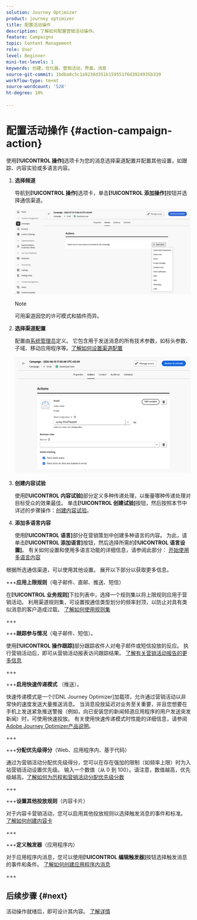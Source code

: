 ```yaml
---
solution: Journey Optimizer
product: journey optimizer
title: 配置活动操作
description: 了解如何配置营销活动操作。
feature: Campaigns
topic: Content Management
role: User
level: Beginner
mini-toc-levels: 1
keywords: 创建，优化器，营销活动，界面，消息
source-git-commit: 1bdba8c5c1a9238d351b159551f6d3924935b339
workflow-type: tm+mt
source-wordcount: '528'
ht-degree: 10%

---
```



# 配置活动操作 {#action-campaign-action}

使用&#x200B;**[!UICONTROL 操作]**&#x200B;选项卡为您的消息选择渠道配置并配置其他设置，如跟踪、内容实验或多语言内容。

1. **选择频道**

   导航到&#x200B;**[!UICONTROL 操作]**&#x200B;选项卡，单击&#x200B;**[!UICONTROL 添加操作]**&#x200B;按钮并选择通信渠道。

   ![](assets/create-campaign-add-action.png)

   >[!NOTE]
   >
   >可用渠道因您的许可模式和插件而异。

1. **选择渠道配置**

   配置由[系统管理员](../start/path/administrator.md)定义。 它包含用于发送消息的所有技术参数，如标头参数、子域、移动应用程序等。[了解如何设置渠道配置](../configuration/channel-surfaces.md)

   ![](assets/create-campaign-action.png)

1. **创建内容试验**

   使用&#x200B;**[!UICONTROL 内容试验]**&#x200B;部分定义多种传递处理，以衡量哪种传递处理对目标受众的效果最佳。 单击&#x200B;**[!UICONTROL 创建试验]**&#x200B;按钮，然后按照本节中详述的步骤操作：[创建内容试验](../content-management/content-experiment.md)。

1. **添加多语言内容**

   使用&#x200B;**[!UICONTROL 语言]**&#x200B;部分在营销策划中创建多种语言的内容。 为此，请单击&#x200B;**[!UICONTROL 添加语言]**&#x200B;按钮，然后选择所需的&#x200B;**[!UICONTROL 语言设置]**。 有关如何设置和使用多语言功能的详细信息，请参阅此部分： [开始使用多语言内容](../content-management/multilingual-gs.md)

根据所选通信渠道，可以使用其他设置。 展开以下部分以获取更多信息。

+++**应用上限规则**（电子邮件、直邮、推送、短信）

在&#x200B;**[!UICONTROL 业务规则]**&#x200B;下拉列表中，选择一个规则集以将上限规则应用于营销活动。 利用渠道规则集，可设置按通信类型划分的频率封顶，以防止对具有类似消息的客户造成过载。 [了解如何使用规则集](../conflict-prioritization/rule-sets.md)

+++

+++**跟踪参与情况**（电子邮件、短信）。

使用&#x200B;**[!UICONTROL 操作跟踪]**&#x200B;部分跟踪收件人对电子邮件或短信投放的反应。 执行营销活动后，即可从营销活动报表访问跟踪结果。 [了解有关营销活动报告的更多信息](../reports/campaign-global-report-cja.md)

+++

+++**启用快速传递模式** （推送）。

快速传递模式是一个[!DNL Journey Optimizer]加载项，允许通过营销活动以非常快的速度发送大量推送消息。 当消息投放延迟对业务至关重要，并且您想要在手机上发送紧急推送警报（例如，向已安装您的新闻频道应用程序的用户发送突发新闻）时，可使用快速投放。 有关使用快速传递模式时性能的详细信息，请参阅[Adobe Journey Optimizer产品说明](https://helpx.adobe.com/cn/legal/product-descriptions/adobe-journey-optimizer.html)。

+++

+++**分配优先级得分**（Web、应用程序内、基于代码）

通过为营销活动分配优先级得分，您可以在存在强加的限制（如频率上限）时为入站营销活动设置优先级。 输入一个数值（从 0 到 100）。请注意，数值越高，优先级越高。[了解如何为历程和营销活动分配优先级分数](../conflict-prioritization/priority-scores.md)

+++

+++**设置其他投放规则**（内容卡片）

对于内容卡营销活动，您可以启用其他投放规则以选择触发消息的事件和标准。 [了解如何创建内容卡](../content-card/create-content-card.md)

+++

+++**定义触发器**（应用程序内）

对于应用程序内消息，您可以使用&#x200B;**[!UICONTROL 编辑触发器]**&#x200B;按钮选择触发消息的事件和条件。 [了解如何创建应用程序内消息](../in-app/create-in-app.md)

+++

## 后续步骤 {#next}

活动操作就绪后，即可设计其内容。 [了解详情](campaign-content.md)
